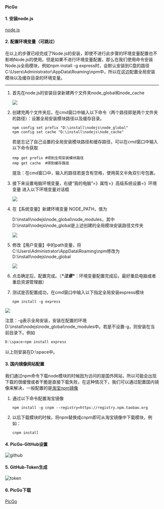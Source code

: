 #### PicGo

#### 1. 安装node.js

[node.js](https://nodejs.org/zh-cn/download/)

#### 2. 配置环境变量（可跳过）

在以上的步骤已经完成了Node.js的安装，即使不进行此步骤的环境变量配置也不影响Node.js的使用。但是如果不进行环境变量配置，那么在我们使用命令安装Node.js全局模块，例如npm install -g express时，会默认安装到C盘的路径C:\Users\Administrator\AppData\Roaming\npm中，所以在这边配置全局安装模块以及缓存目录的环境变量。

---

1. 首先在node.js的安装目录新建两个文件夹node_global和node_cache

   ![](https://img-blog.csdnimg.cn/20200114230859571.png)

2. 创建完两个文件夹后，在cmd窗口中输入以下命令（两个路径即是两个文件夹的路径）：设置全局安装模块路径以及缓存目录。

   ```shell
   npm config set prefix "D:\install\nodejs\node_global"
   npm config set cache "D:\install\nodejs\node_cache"
   ```

   若是忘记了自己设置的全局安装模块路径和缓存路径，可以在cmd窗口中输入以下命令获取

   ```shell
   nmp get prefix #得到全局安装模块路径
   nmp get cache  #得到缓存路径
   ```

   提及：在cmd窗口中，输入的路径若是含有空格，使用英文半角双引号包裹。

3. 接下来设置电脑环境变量，右键“我的电脑”=》属性=》高级系统设置=》环境变量 进入以下环境变量对话框

   ![](https://img-blog.csdnimg.cn/20200114230821885.png?x-oss-process=image/watermark,type_ZmFuZ3poZW5naGVpdGk,shadow_10,text_aHR0cHM6Ly9ibG9nLmNzZG4ubmV0L3hpYW90aWFuMjUxNg==,size_16,color_FFFFFF,t_70)

4. 在【系统变量】新建环境变量 NODE_PATH，值为

   D:\install\nodejs\node_global\node_modules，其中D:\install\nodejs\node_global是上述创建的全局模块安装路径文件夹

   ![](https://img-blog.csdnimg.cn/20200114230023367.png?x-oss-process=image/watermark,type_ZmFuZ3poZW5naGVpdGk,shadow_10,text_aHR0cHM6Ly9ibG9nLmNzZG4ubmV0L3hpYW90aWFuMjUxNg==,size_16,color_FFFFFF,t_70)

5. 修改【用户变量】中的path变量，将C:\Users\Administrator\AppData\Roaming\npm修改为D:\install\nodejs\node_global

   ![](https://img-blog.csdnimg.cn/20200114225702754.png?x-oss-process=image/watermark,type_ZmFuZ3poZW5naGVpdGk,shadow_10,text_aHR0cHM6Ly9ibG9nLmNzZG4ubmV0L3hpYW90aWFuMjUxNg==,size_16,color_FFFFFF,t_70)

6. 点击确定后，配置完成。（***\*注意\****：环境变量配置完成后，最好重启电脑或者重启资源管理器）

7. 测试是否配置成功，在cmd窗口中输入以下指定全局安装express模块

   ```shell
   npm install -g express
   ```

![](https://img-blog.csdnimg.cn/20200114224429174.png)

注意：-g表示全局安装，安装在配置的环境D:\install\nodejs\node_global\node_modules中。若是不设置-g，则安装在当前目录下。例如

```powershell
D:\space>npm install express
```

以上则安装在D:\space中。

#### 3. 国内镜像网站配置

我们通过npm命令下载node模块的时候因为访问的是国外网站，所以可能会出现下载的很缓慢或者干脆是直接下载失败，在这种情况下，我们可以通过配置国内镜像来解决，一般配置的是[淘宝npm镜像](http://npm.taobao.org/)

1. 通过以下命令配置淘宝镜像

   ```shell
   npm install -g cnpm --registry=https://registry.npm.taobao.org
   ```

2. 以后下载模块的时候，将npm替换成cnpm即可从淘宝镜像中下载模块，例如：

   ```shell
   cnpm install
   ```

#### 4. PicGo-GItHub设置

![github](https://gitee.com/wangzb0/images/blob/master/images/20200402111420.png)

#### 5. GitHub-Token生成

![token](https://gitee.com/wangzb0/images/blob/master/images/20200402111909.png)

#### 6. PicGo下载

[PicGo](https://molunerfinn.com/PicGo/)